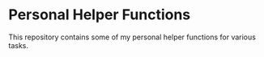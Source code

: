# Personal Helper Functions

This repository contains some of my personal helper functions for various tasks.
